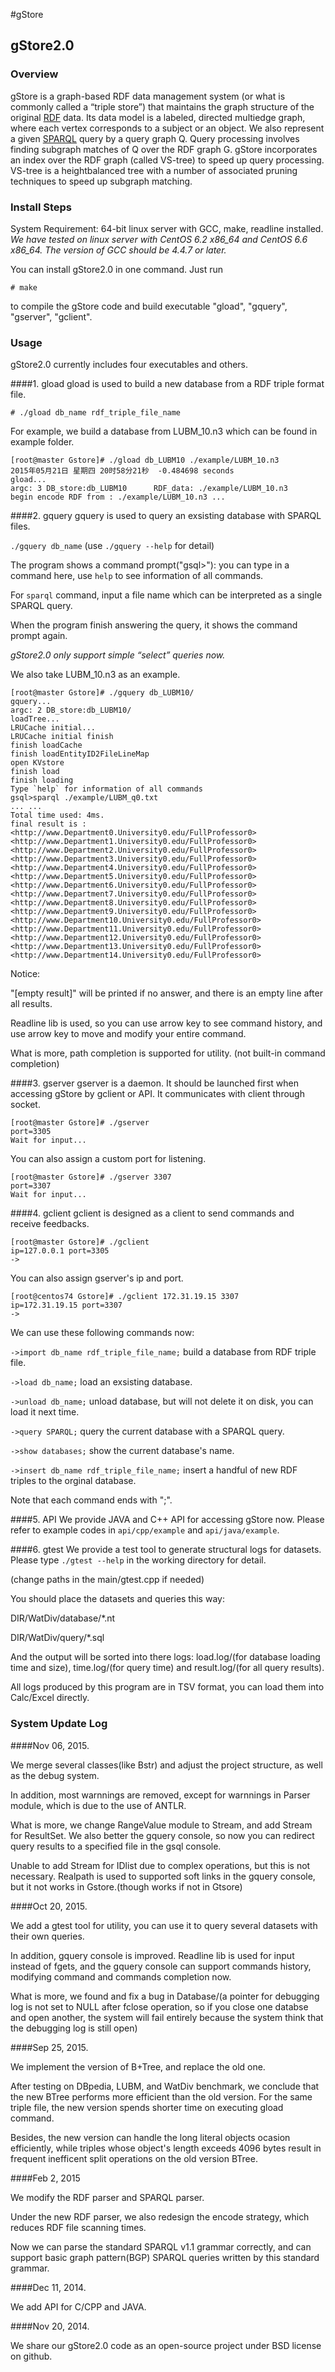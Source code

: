 #gStore

## gStore2.0

### Overview
gStore is a graph-based RDF data management system (or what is commonly called a “triple store”) that maintains the graph structure of the original [RDF](http://www.w3.org/TR/rdf11-concepts/) data. Its data model is a labeled, directed multiedge graph, where each vertex corresponds to a subject or an object. We also represent a given [SPARQL](http://www.w3.org/TR/sparql11-overview/) query by a query graph Q. Query processing involves finding subgraph matches of Q over the RDF graph G. gStore incorporates an index over the RDF graph (called VS-tree) to speed up query processing. VS-tree is a heightbalanced tree with a number of associated pruning techniques to speed up subgraph matching.

### Install Steps
System Requirement: 64-bit linux server with GCC, make, readline installed.
*We have tested on linux server with CentOS 6.2 x86_64 and CentOS 6.6 x86_64. The version of GCC should be 4.4.7 or later.*

You can install gStore2.0 in one command. Just run

`# make` 

to compile the gStore code and build executable "gload", "gquery", "gserver", "gclient".

### Usage
gStore2.0 currently includes four executables and others.

####1. gload
gload is used to build a new database from a RDF triple format file.

`# ./gload db_name rdf_triple_file_name`

For example, we build a database from LUBM_10.n3 which can be found in example folder.

    [root@master Gstore]# ./gload db_LUBM10 ./example/LUBM_10.n3 
    2015年05月21日 星期四 20时58分21秒  -0.484698 seconds
    gload...
    argc: 3 DB_store:db_LUBM10      RDF_data: ./example/LUBM_10.n3  
    begin encode RDF from : ./example/LUBM_10.n3 ...

####2. gquery
gquery is used to query an exsisting database with SPARQL files.

`./gquery db_name`  (use `./gquery --help` for detail)

The program shows a command prompt("gsql>"): you can type in a command here, use `help` to see information of all commands.

For `sparql` command, input a file name which can be interpreted as a single SPARQL query. 

When the program finish answering the query, it shows the command prompt again. 

*gStore2.0 only support simple “select” queries now.*

We also take LUBM_10.n3 as an example.

    [root@master Gstore]# ./gquery db_LUBM10/
    gquery...
    argc: 2 DB_store:db_LUBM10/
    loadTree...
    LRUCache initial...
    LRUCache initial finish
    finish loadCache
    finish loadEntityID2FileLineMap
    open KVstore
    finish load
    finish loading
    Type `help` for information of all commands
    gsql>sparql ./example/LUBM_q0.txt
    ... ...
    Total time used: 4ms.
    final result is : 
    <http://www.Department0.University0.edu/FullProfessor0>
    <http://www.Department1.University0.edu/FullProfessor0>
    <http://www.Department2.University0.edu/FullProfessor0>
    <http://www.Department3.University0.edu/FullProfessor0>
    <http://www.Department4.University0.edu/FullProfessor0>
    <http://www.Department5.University0.edu/FullProfessor0>
    <http://www.Department6.University0.edu/FullProfessor0>
    <http://www.Department7.University0.edu/FullProfessor0>
    <http://www.Department8.University0.edu/FullProfessor0>
    <http://www.Department9.University0.edu/FullProfessor0>
    <http://www.Department10.University0.edu/FullProfessor0>
    <http://www.Department11.University0.edu/FullProfessor0>
    <http://www.Department12.University0.edu/FullProfessor0>
    <http://www.Department13.University0.edu/FullProfessor0>
    <http://www.Department14.University0.edu/FullProfessor0>

Notice: 

"[empty result]" will be printed if no answer, and there is an empty line after all results.

Readline lib is used, so you can use <UP> arrow key to see command history, and use <LEFT> arrow key to move and modify your entire command.

What is more, path completion is supported for utility. (not built-in command completion)

####3. gserver
gserver is a daemon. It should be launched first when accessing gStore by gclient or API. It communicates with client through socket. 

    [root@master Gstore]# ./gserver 
    port=3305
    Wait for input...

You can also assign a custom port for listening.

    [root@master Gstore]# ./gserver 3307
    port=3307
    Wait for input...

####4. gclient
gclient is designed as a client to send commands and receive feedbacks.

    [root@master Gstore]# ./gclient 
    ip=127.0.0.1 port=3305
    ->

You can also assign gserver's ip and port.

    [root@centos74 Gstore]# ./gclient 172.31.19.15 3307
    ip=172.31.19.15 port=3307
    ->


We can use these following commands now:

`->import db_name rdf_triple_file_name;`
build a database from RDF triple file.

`->load db_name;`
load an exsisting database.

`->unload db_name;`
unload database, but will not delete it on disk, you can load it next time.

`->query SPARQL;`
query the current database with a SPARQL query.

`->show databases;`
show the current database's name.

`->insert db_name rdf_triple_file_name;`
insert a handful of new RDF triples to the orginal database.

Note that each command ends with ";".

####5. API
We provide JAVA and C++ API for accessing gStore now. Please refer to example codes in `api/cpp/example` and `api/java/example`.

####6. gtest
We provide a test tool to generate structural logs for datasets. Please type `./gtest --help` in the working directory for detail.

(change paths in the main/gtest.cpp if needed)

You should place the datasets and queries this way: 

DIR/WatDiv/database/*.nt 

DIR/WatDiv/query/*.sql 

And the output will be sorted into there logs: load.log/(for database loading time and size), time.log/(for query time) and result.log/(for all query results).

All logs produced by this program are in TSV format, you can load them into Calc/Excel directly.

### System Update Log

####Nov 06, 2015.

We merge several classes(like Bstr) and adjust the project structure, as well as the debug system. 

In addition, most warnnings are removed, except for warnnings in Parser module, which is due to the use of ANTLR.

What is more, we change RangeValue module to Stream, and add Stream for ResultSet. We also better the gquery console, so now you can redirect query results to a specified file in the gsql console.

Unable to add Stream for IDlist due to complex operations, but this is not necessary. Realpath is used to supported soft links in the gquery console, but it not works in Gstore.(though works if not in Gtsore)

####Oct 20, 2015.

We add a gtest tool for utility, you can use it to query several datasets with their own queries.

In addition, gquery console is improved. Readline lib is used for input instead of fgets, and the gquery console can support commands history, modifying command and commands completion now.

What is more, we found and fix a bug in Database/(a pointer for debugging log is not set to NULL after fclose operation, so if you close one databse and open another, the system will fail entirely because the system think that the debugging log is still open)

####Sep 25, 2015. 

We implement the version of B+Tree, and replace the old one.

After testing on DBpedia, LUBM, and WatDiv benchmark, we conclude that the new BTree performs more efficient than
the old version. For the same triple file, the new version spends shorter time on executing gload command.

Besides, the new version can handle the long literal objects ocasion efficiently, while triples whose object's length exceeds 4096 bytes result in frequent inefficent split operations on the old version BTree. 

####Feb 2, 2015

We modify the RDF parser and SPARQL parser.

Under the new RDF parser, we also redesign the encode strategy, which reduces RDF file scanning times.

Now we can parse the standard SPARQL v1.1 grammar correctly, and can support basic graph pattern(BGP) SPARQL queries written by this standard grammar.

####Dec 11, 2014.

We add API for C/CPP and JAVA.

####Nov 20, 2014.

We share our gStore2.0 code as an open-source project under BSD license on github.
